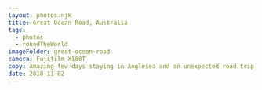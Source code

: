 ```yaml
---
layout: photos.njk
title: Great Ocean Road, Australia
tags:
  - photos
  - roundTheWorld
imageFolder: great-ocean-road
camera: Fujifilm X100T
copy: Amazing few days staying in Anglesea and an unexpected road trip along the Great Ocean Road to Apollo Bay. One of the best drives in the world.
date: 2018-11-02
---
```


 